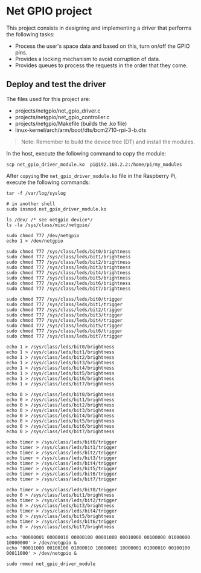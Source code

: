 
# Net GPIO project

This project consists in designing and implementing a driver
that performs the following tasks:

- Process the user's space data and based on this, turn on/off the
GPIO pins.
- Provides a locking mechanism to avoid corruption of data.
- Provides queues to process the requests in the order that they come.


## Deploy and test the driver

The files used for this project are:

- projects/netgpio/net_gpio_driver.c
- projects/netgpio/net_gpio_controller.c
- projects/netgpio/Makefile (builds the .ko file)
- linux-kernel/arch/arm/boot/dts/bcm2710-rpi-3-b.dts

>Note: Remember to build the device tree (DT) and install the modules.

In the host, execute the following command to copy the module:

```shell
scp net_gpio_driver_module.ko  pi@192.168.2.2:/home/pi/my_modules
```

After `copying` the `net_gpio_driver_module.ko` file in the Raspberry Pi,
execute the following commands:

```shell
tar -f /var/log/syslog

# in another shell
sudo insmod net_gpio_driver_module.ko

ls /dev/ /* see netgpio device*/
ls -la /sys/class/misc/netgpio/

sudo chmod 777 /dev/netgpio
echo 1 > /dev/netgpio

sudo chmod 777 /sys/class/leds/bit0/brightness
sudo chmod 777 /sys/class/leds/bit1/brightness
sudo chmod 777 /sys/class/leds/bit2/brightness
sudo chmod 777 /sys/class/leds/bit3/brightness
sudo chmod 777 /sys/class/leds/bit4/brightness
sudo chmod 777 /sys/class/leds/bit5/brightness
sudo chmod 777 /sys/class/leds/bit6/brightness
sudo chmod 777 /sys/class/leds/bit7/brightness

sudo chmod 777 /sys/class/leds/bit0/trigger
sudo chmod 777 /sys/class/leds/bit1/trigger
sudo chmod 777 /sys/class/leds/bit2/trigger
sudo chmod 777 /sys/class/leds/bit3/trigger
sudo chmod 777 /sys/class/leds/bit4/trigger
sudo chmod 777 /sys/class/leds/bit5/trigger
sudo chmod 777 /sys/class/leds/bit6/trigger
sudo chmod 777 /sys/class/leds/bit7/trigger

echo 1 > /sys/class/leds/bit0/brightness
echo 1 > /sys/class/leds/bit1/brightness
echo 1 > /sys/class/leds/bit2/brightness
echo 1 > /sys/class/leds/bit3/brightness
echo 1 > /sys/class/leds/bit4/brightness
echo 1 > /sys/class/leds/bit5/brightness
echo 1 > /sys/class/leds/bit6/brightness
echo 1 > /sys/class/leds/bit7/brightness

echo 0 > /sys/class/leds/bit0/brightness
echo 0 > /sys/class/leds/bit1/brightness
echo 0 > /sys/class/leds/bit2/brightness
echo 0 > /sys/class/leds/bit3/brightness
echo 0 > /sys/class/leds/bit4/brightness
echo 0 > /sys/class/leds/bit5/brightness
echo 0 > /sys/class/leds/bit6/brightness
echo 0 > /sys/class/leds/bit7/brightness

echo timer > /sys/class/leds/bit0/trigger
echo timer > /sys/class/leds/bit1/trigger
echo timer > /sys/class/leds/bit2/trigger
echo timer > /sys/class/leds/bit3/trigger
echo timer > /sys/class/leds/bit4/trigger
echo timer > /sys/class/leds/bit5/trigger
echo timer > /sys/class/leds/bit6/trigger
echo timer > /sys/class/leds/bit7/trigger

echo timer > /sys/class/leds/bit0/trigger
echo 0 > /sys/class/leds/bit1/brightness
echo timer > /sys/class/leds/bit2/trigger
echo 0 > /sys/class/leds/bit3/brightness
echo timer > /sys/class/leds/bit4/trigger
echo 0 > /sys/class/leds/bit5/brightness
echo timer > /sys/class/leds/bit6/trigger
echo 0 > /sys/class/leds/bit7/brightness

echo '00000001 00000010 00000100 00001000 00010000 00100000 01000000 10000000' > /dev/netgpio &
echo '00011000 00100100 01000010 10000001 10000001 01000010 00100100 00011000' > /dev/netgpio &

sudo rmmod net_gpio_driver_module
```
